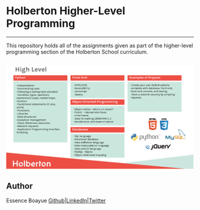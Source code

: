 # Holberton Higher-Level Programming
---
This repository holds all of the assignments given as part of the higher-level programming section of the Holberton School curriculum.

![High Level Syllabus](Misc/syllabus.png)
---
## Author
Essence Boayue [Github](https://github.com/eboayue)|[LinkedIn](https://www.linkedin.com/in/essenceboayue/)|[Twitter](https://twitter.com/girlsaregeeks2)
